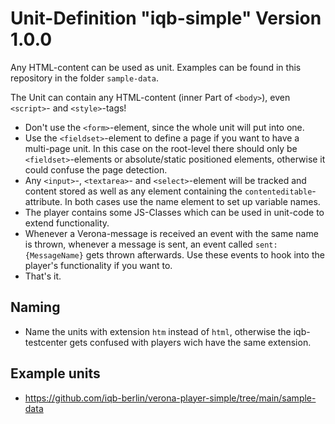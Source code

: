 # Unit-Definition "iqb-simple" Version 1.0.0
Any HTML-content can be used as unit. Examples can be found in this repository in the folder `sample-data`.

The Unit can contain any HTML-content (inner Part of `<body>`), even `<script>`- and `<style>`-tags!
* Don't use the `<form>`-element, since the whole unit will put into one.
* Use the `<fieldset>`-element to define a page if you want to have a 
  multi-page unit. In this case on the root-level there should only be 
  `<fieldset>`-elements or absolute/static positioned elements, 
  otherwise it could confuse the page detection.
* Any `<input>`-, `<textarea>`- and `<select>`-element will be tracked and content stored as well as any element
  containing the `contenteditable`-attribute. In both cases use the name element to set up variable names.
* The player contains some JS-Classes which can be used in unit-code to extend functionality.
* Whenever a Verona-message is received an event with the same name is thrown, whenever a message is sent,
  an event called `sent:{MessageName}` gets thrown afterwards. Use these events to hook into the player's
  functionality if you want to.
* That's it.

## Naming
* Name the units with extension `htm` instead of `html`, otherwise the 
  iqb-testcenter gets confused with players wich have the same extension.

## Example units
* https://github.com/iqb-berlin/verona-player-simple/tree/main/sample-data
